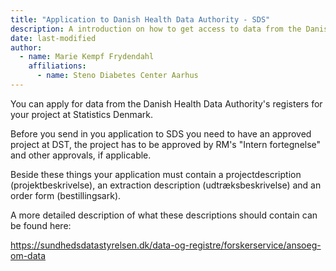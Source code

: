 ```yaml
---
title: "Application to Danish Health Data Authority - SDS"
description: A introduction on how to get access to data from the Danish Health Data Authority.
date: last-modified
author:
  - name: Marie Kempf Frydendahl
    affiliations: 
      - name: Steno Diabetes Center Aarhus
---
```

You can apply for data from the Danish Health Data Authority's registers for your project at Statistics Denmark. 

Before you send in you application to SDS you need to have an approved project at DST, the project has to be approved by RM's "Intern fortegnelse" and other approvals, if applicable.

Beside these things your application must contain a projectdescription (projektbeskrivelse), an extraction description (udtræksbeskrivelse) and an order form (bestillingsark). 

A more detailed description of what these descriptions should contain can be found here:

https://sundhedsdatastyrelsen.dk/data-og-registre/forskerservice/ansoeg-om-data 
